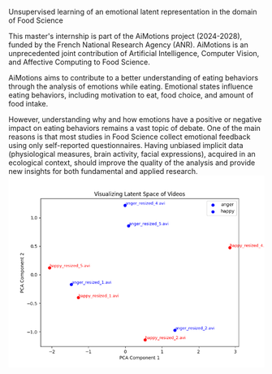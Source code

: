 Unsupervised learning of an emotional latent representation in the domain of Food Science

This master's internship is part of the AiMotions project (2024-2028), funded by the French National Research Agency (ANR). AiMotions is an unprecedented joint contribution of Artificial Intelligence, Computer Vision, and Affective Computing to Food Science. 

AiMotions aims to contribute to a better understanding of eating behaviors through the analysis of emotions while eating. Emotional states influence eating behaviors, including motivation to eat, food choice, and amount of food intake. 

However, understanding why and how emotions have a positive or negative impact on eating behaviors remains a vast topic of debate. One of the main reasons is that most studies in Food Science collect emotional feedback using only self-reported questionnaires. Having unbiased implicit data (physiological measures, brain activity, facial expressions), acquired in an ecological context, should improve the quality of the analysis and provide new insights for both fundamental and applied research.
![PCA visualization](image.png)